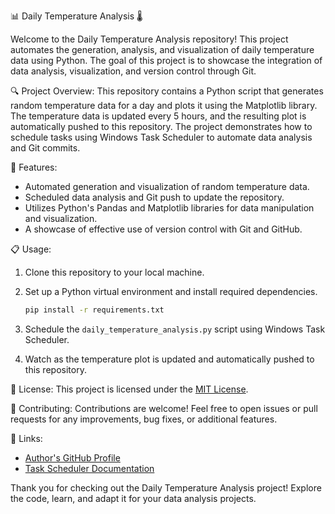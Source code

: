 📊 Daily Temperature Analysis 🌡️

Welcome to the Daily Temperature Analysis repository! This project automates the generation, analysis, and visualization of daily temperature data using Python. The goal of this project is to showcase the integration of data analysis, visualization, and version control through Git.

🔍 Project Overview:
This repository contains a Python script that generates random temperature data for a day and plots it using the Matplotlib library. The temperature data is updated every 5 hours, and the resulting plot is automatically pushed to this repository. The project demonstrates how to schedule tasks using Windows Task Scheduler to automate data analysis and Git commits.

🚀 Features:
- Automated generation and visualization of random temperature data.
- Scheduled data analysis and Git push to update the repository.
- Utilizes Python's Pandas and Matplotlib libraries for data manipulation and visualization.
- A showcase of effective use of version control with Git and GitHub.

📋 Usage:
1. Clone this repository to your local machine.
2. Set up a Python virtual environment and install required dependencies.
   
   ```bash
   pip install -r requirements.txt
   ```

3. Schedule the `daily_temperature_analysis.py` script using Windows Task Scheduler.
4. Watch as the temperature plot is updated and automatically pushed to this repository.

📄 License:
This project is licensed under the [MIT License](LICENSE).

🤝 Contributing:
Contributions are welcome! Feel free to open issues or pull requests for any improvements, bug fixes, or additional features.

🔗 Links:
- [Author's GitHub Profile](https://github.com/pizofreude)
- [Task Scheduler Documentation](https://docs.microsoft.com/en-us/windows/win32/taskschd/task-scheduler-start-page)

Thank you for checking out the Daily Temperature Analysis project! Explore the code, learn, and adapt it for your data analysis projects.

